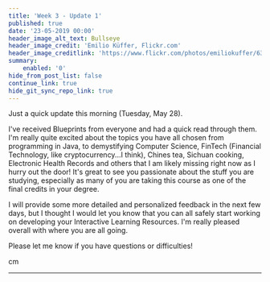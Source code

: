 ```yaml
---
title: 'Week 3 - Update 1'
published: true
date: '23-05-2019 00:00'
header_image_alt_text: Bullseye
header_image_credit: 'Emilio Küffer, Flickr.com'
header_image_creditlink: 'https://www.flickr.com/photos/emiliokuffer/6384294717/'
summary:
    enabled: '0'
hide_from_post_list: false
continue_link: true
hide_git_sync_repo_link: true
---
```


Just a quick update this morning (Tuesday, May 28).

I've received Blueprints from everyone and had a quick read through them. I'm really quite excited about the topics you have all chosen from programming in Java, to demystifying Computer Science, FinTech (Financial Technology, like cryptocurrency...I think), Chines tea, Sichuan cooking, Electronic Health Records and others that I am likely missing right now as I hurry out the door! It's great to see you passionate about the stuff you are studying, especially as many of you are taking this course as one of the final credits in your degree.

I will provide some more detailed and personalized feedback in the next few days, but I thought I would let you know that you can all safely start working on developing your Interactive Learning Resources. I'm really pleased overall with where you are all going.

Please let me know if you have questions or difficulties!

cm

---
 
